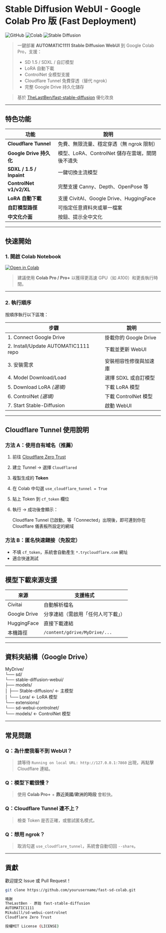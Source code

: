 # Stable Diffusion WebUI - Google Colab Pro 版 (Fast Deployment)

![GitHub](https://img.shields.io/github/license/yourusername/fast-sd-colab?style=flat-square)
![Colab](https://img.shields.io/badge/Google-Colab-%23F9AB00?style=flat-square&logo=google-colab)
![Stable Diffusion](https://img.shields.io/badge/Stable%20Diffusion-AUTOMATIC1111-blue?style=flat-square)

> 一鍵部署 **AUTOMATIC1111 Stable Diffusion WebUI** 到 Google Colab Pro，支援：
> - SD 1.5 / SDXL / 自訂模型
> - LoRA 自動下載
> - ControlNet 全模型支援
> - Cloudflare Tunnel 免費穿透（替代 ngrok）
> - 完整 Google Drive 持久化儲存

> 基於 [TheLastBen/fast-stable-diffusion](https://github.com/TheLastBen/fast-stable-diffusion) 優化改良

---

## 特色功能

| 功能 | 說明 |
|------|------|
| **Cloudflare Tunnel** | 免費、無限流量、穩定穿透（無 ngrok 限制） |
| **Google Drive 持久化** | 模型、LoRA、ControlNet 儲存在雲端，關閉後不遺失 |
| **SDXL / 1.5 / Inpaint** | 一鍵切換主流模型 |
| **ControlNet v1/v2/XL** | 完整支援 Canny、Depth、OpenPose 等 |
| **LoRA 自動下載** | 支援 CivitAI、Google Drive、HuggingFace |
| **自訂模型路徑** | 可指定任意資料夾或單一檔案 |
| **中文化介面** | 按鈕、提示全中文化 |

---

## 快速開始

### 1. 開啟 Colab Notebook

[![Open in Colab](https://colab.research.google.com/assets/colab-badge.svg)](https://colab.research.google.com/github/yourusername/fast-sd-colab/blob/main/Fast_Stable_Diffusion_Colab.ipynb)

> 建議使用 **Colab Pro / Pro+** 以獲得更高速 GPU（如 A100）和更長執行時間。

---

### 2. 執行順序

按順序執行以下區塊：

| 步驟 | 說明 |
|------|------|
| 1. Connect Google Drive | 掛載你的 Google Drive |
| 2. Install/Update AUTOMATIC1111 repo | 下載並更新 WebUI |
| 3. 安裝需求 | 安裝相容性修復與加速庫 |
| 4. Model Download/Load | 選擇 SDXL 或自訂模型 |
| 5. Download LoRA *(選填)* | 下載 LoRA 模型 |
| 6. ControlNet *(選填)* | 下載 ControlNet 模型 |
| 7. Start Stable-Diffusion | 啟動 WebUI |

---

## Cloudflare Tunnel 使用說明

### 方法 A：使用自有域名（推薦）

1. 前往 [Cloudflare Zero Trust](https://one.dash.cloudflare.com)
2. 建立 Tunnel → 選擇 `Cloudflared`
3. 複製生成的 **Token**
4. 在 Colab 中勾選 `use_cloudflare_tunnel = True`
5. 貼上 Token 到 `cf_token` 欄位
6. 執行 → 成功後會顯示：

   Cloudflare Tunnel 已啟動，等「Connected」出現後，即可連到你在 Cloudflare 儀表板所設定的網域

### 方法 B：匿名快速鏈接（免設定）

- 不填 `cf_token`，系統會自動產生 `*.trycloudflare.com` 網址
- 適合快速測試

---

## 模型下載來源支援

| 來源 | 支援格式 |
|------|----------|
| Civitai | 自動解析檔名 |
| Google Drive | 分享連結（需啟用「任何人可下載」） |
| HuggingFace | 直接下載連結 |
| 本機路徑 | `/content/gdrive/MyDrive/...` |

---

## 資料夾結構（Google Drive）

MyDrive/  
└── sd/  
    └── stable-diffusion-webui/  
        ├── models/  
        │   ├── Stable-diffusion/  ← 主模型  
        │   └── Lora/             ← LoRA 模型  
        └── extensions/  
            └── sd-webui-controlnet/  
                └── models/       ← ControlNet 模型  

---

## 常見問題

### Q：為什麼我看不到 WebUI？
> 請等待 `Running on local URL: http://127.0.0.1:7860` 出現，再點擊 Cloudflare 連結。

### Q：模型下載很慢？
> 使用 **Colab Pro+** + **靠近美國/歐洲的時段** 會較快。

### Q：Cloudflare Tunnel 連不上？
> 檢查 Token 是否正確，或嘗試匿名模式。

### Q：想用 ngrok？
> 取消勾選 `use_cloudflare_tunnel`，系統會自動切回 `--share`。

---

## 貢獻

歡迎提交 Issue 或 Pull Request！

```bash
git clone https://github.com/yourusername/fast-sd-colab.git

鳴謝
TheLastBen - 原始 fast-stable-diffusion
AUTOMATIC1111
Mikubill/sd-webui-controlnet
Cloudflare Zero Trust

授權MIT License (LICENSE)
